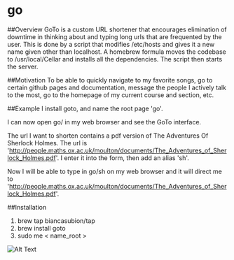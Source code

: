 # go

##Overview
GoTo is a custom URL shortener that encourages elimination of downtime in thinking about and typing long urls that are frequented by the user. This is done by a script that modifies /etc/hosts and gives it a new name given other than localhost. A homebrew formula moves the codebase to /usr/local/Cellar and installs all the dependencies. The script then starts the server.

##Motivation
To be able to quickly navigate to my favorite songs, go to certain github pages and documentation, message the people I actively talk to the most, go to the homepage of my current course and section, etc.

##Example
I install goto, and name the root page 'go'.

I can now open go/ in my web browser and see the GoTo interface.

The url I want to shorten contains a pdf version of The Adventures Of Sherlock Holmes. The url is 'http://people.maths.ox.ac.uk/moulton/documents/The_Adventures_of_Sherlock_Holmes.pdf'. I enter it into the form, then add an alias 'sh'.

Now I will be able to type in go/sh on my web browser and it will direct me to 'http://people.maths.ox.ac.uk/moulton/documents/The_Adventures_of_Sherlock_Holmes.pdf'.

##Installation
1. brew tap biancasubion/tap
2. brew install goto
3. sudo me < name_root >

![Alt Text](http://g.recordit.co/QH3crhGrKP.gif)
